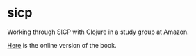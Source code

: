 # sicp

Working through SICP with Clojure in a study group at Amazon.

[Here](https://mitpress.mit.edu/sites/default/files/sicp/full-text/book/book.html) is the online version of the book.
